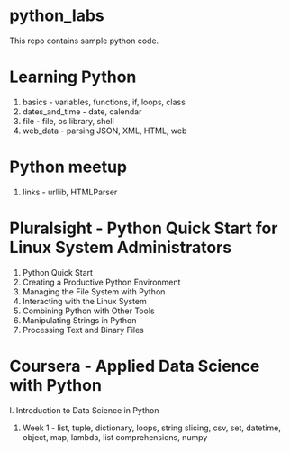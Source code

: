 # python_labs

This repo contains sample python code.

# Learning Python
1. basics - variables, functions, if, loops, class
2. dates_and_time - date, calendar
3. file - file, os library, shell
4. web_data - parsing JSON, XML, HTML, web

# Python meetup
1. links - urllib, HTMLParser

# Pluralsight - Python Quick Start for Linux System Administrators
1. Python Quick Start
2. Creating a Productive Python Environment 
3. Managing the File System with Python 
4. Interacting with the Linux System 
5. Combining Python with Other Tools
6. Manipulating Strings in Python
7. Processing Text and Binary Files

# Coursera - Applied Data Science with Python 
I. Introduction to Data Science in Python 
1. Week 1 - list, tuple, dictionary, loops, string slicing, csv, set, datetime, object, map, lambda, list comprehensions, numpy